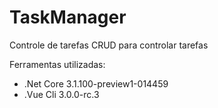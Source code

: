 # TaskManager

Controle de tarefas
CRUD para controlar tarefas

Ferramentas utilizadas:
<ul>
<li>.Net Core 3.1.100-preview1-014459 </li>
<li>.Vue Cli 3.0.0-rc.3</li>
</ul>
